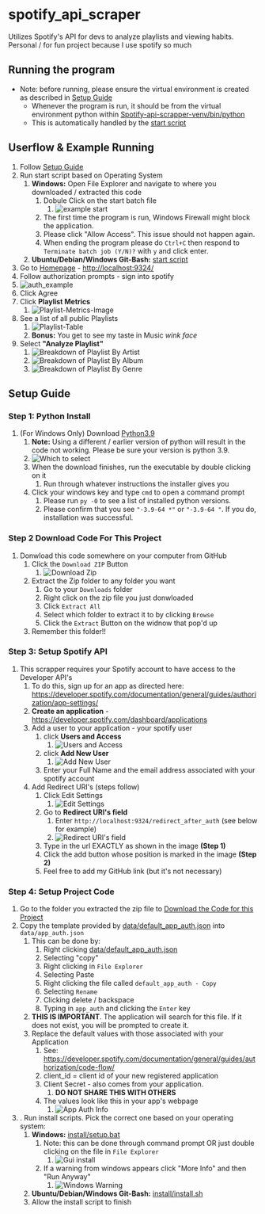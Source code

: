 # spotify_api_scraper
Utilizes Spotify's API for devs to analyze playlists and viewing habits. Personal / for fun project because I use spotify so much

## Running the program
* Note: before running, please ensure the virtual environment is created as described in [Setup Guide](#setup-guide)
    * Whenever the program is run, it should be from the virtual environment python within [Spotify-api-scrapper-venv/bin/python](Spotify-api-scrapper-venv/bin/python)
  * This is automatically handled by the [start script](start.sh)

## Userflow & Example Running

1. Follow [Setup Guide](#setup-guide)
2. Run start script based on Operating System
   1. **Windows:** Open File Explorer and navigate to where you downloaded / extracted this code
      1. Dobule Click on the start batch file
         1. ![example start](docs/images/run_start_gui.jpg)
      3. The first time the program is run, Windows Firewall might block the application.
      4. Please click "Allow Access". This issue should not happen again.
      5. When ending the program please do `Ctrl+C` then respond to `Terminate batch job (Y/N)?` with `y` and click enter.
   2. **Ubuntu/Debian/Windows Git-Bash:** [start script](start.sh)
3. Go to [Homepage](<http://localhost:9324/>) - <http://localhost:9324/>
4. Follow authorization prompts - sign into spotify
  1. ![auth_example](docs/images/authorization.png)
  2. Click Agree
5. Click **Playlist Metrics**
   1. ![Playlist-Metrics-Image](docs/images/top_bar_after_auth.jpg)
6. See a list of all public Playlists
   1. ![Playlist-Table](docs/images/example_playlist_table.jpg)
   2. **Bonus:** You get to see my taste in Music *wink face*
7. Select **"Analyze Playlist"**
   1. ![Breakdown of Playlist By Artist](docs/images/example_artist_breakdown.jpg)
   2. ![Breakdown of Playlist By Album](docs/images/example_album_breakdown.jpg)
   3. ![Breakdown of Playlist By Genre](docs/images/example_genre_breakdown.jpg)


## Setup Guide

### Step 1: Python Install

1. (For Windows Only) Download [Python3.9](https://www.python.org/downloads/release/python-390/)
   1. **Note:** Using a different / earlier version of python will result in the code not working. Please be sure your version is python 3.9.
   2. ![Which to select](docs/images/install/install_python.jpg)
   3. When the download finishes, run the executable by double clicking on it
      1. Run through whatever instructions the installer gives you
   4. Click your windows key and type `cmd` to open a command prompt
      1. Please run `py -0` to see a list of installed python versions.
      2. Please confirm that you see `"-3.9-64 *"` or `"-3.9-64 "`. If you do, installation was successful.

### Step 2 Download Code For This Project

1. Donwload this code somewhere on your computer from GitHub
   1. Click the `Download ZIP` Button
      1. ![Download Zip](docs/images/setup/download_from_git.jpg)
   2. Extract the Zip folder to any folder you want
      1. Go to your `Downloads` folder
      2. Right click on the zip file you just donwloaded
      3. Click `Extract All`
      4. Select which folder to extract it to by clicking `Browse`
      5. Click the `Extract` Button on the widnow that pop'd up
   3. Remember this folder!!

### Step 3: Setup Spotify API

1. This scrapper requires your Spotify account to have access to the Developer API's
   1. To do this, sign up for an app as directed here: <https://developer.spotify.com/documentation/general/guides/authorization/app-settings/>
   2. **Create an application** - <https://developer.spotify.com/dashboard/applications>
   3. Add a user to your application - your spotify user
      1. click **Users and Access**
         1. ![Users and Access](docs/images/setup/users_and_access_button.png)
      2. click **Add New User**
         1. ![Add New User](docs/images/setup/add_user_button.jpg)
      3. Enter your Full Name and the email address associated with your spotify account
   4. Add Redirect URI's (steps follow)
      1. Click Edit Settings
         1. ![Edit Settings](docs/images/setup/edit_settings_button.jpg)
      2. Go to **Redirect URI's field**
         1. Enter `http://localhost:9324/redirect_after_auth` (see below for example)
         2. ![Redirect URI's field](docs/images/setup/add_uri_callback.jpg)
      3. Type in the url EXACTLY as shown in the image **(Step 1)**
      4. Click the add button whose position is marked in the image **(Step 2)**
      5. Feel free to add my GitHub link (but it's not necessary)

### Step 4: Setup Project Code

1. Go to the folder you extracted the zip file to [Download the Code for this Project](#step-2-download-code-for-this-project)
2. Copy the template provided by [data/default_app_auth.json](data/default_app_auth.json) into `data/app_auth.json`
   1. This can be done by:
      1. Right clicking [data/default_app_auth.json](data/default_app_auth.json)
      2. Selecting "copy"
      3. Right clicking in `File Explorer`
      4. Selecting Paste
      5. Right clicking the file called `default_app_auth - Copy`
      6. Selecting `Rename`
      7. Clicking delete / backspace
      8. Typing in `app_auth` and clicking the `Enter` key
   2. **THIS IS IMPORTANT**. The application will search for this file. If it does not exist, you will be prompted to create it.
   3. Replace the default values with those associated with your Application
      1. See: <https://developer.spotify.com/documentation/general/guides/authorization/code-flow/>
      2. client_id = client id of your new registered application
      3. Client Secret - also comes from your application.
         1. **DO NOT SHARE THIS WITH OTHERS**
      4. The values look like this in your app's webpage
         1. ![App Auth Info](docs/images/setup/auth_json_values.jpg)
3. . Run install scripts. Pick the correct one based on your operating system:
   1. **Windows:**  [install/setup.bat](install/setup.bat)
      1. Note: this can be done through command prompt OR just double clicking on the file in `File Explorer`
         1. ![Gui install](docs/images/install/ex_running_install_gui.jpg)
      2. If a warning from windows appears click "More Info" and then "Run Anyway"
         1. ![Windows Warning](docs/images/install/windows_warning.jpg)
   2. **Ubuntu/Debian/Windows Git-Bash:** [install/install.sh](install/install.sh)
   3. Allow the install script to finish
